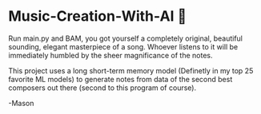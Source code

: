 # Music-Creation-With-AI 🎵

Run main.py and BAM, you got yourself a completely original, beautiful sounding, elegant masterpiece of a song. Whoever listens to it will be immediately humbled by the sheer magnificance of the notes.

This project uses a long short-term memory model (Definetly in my top 25 favorite ML models) to generate notes from data of the second best composers out there (second to this program of course).

-Mason
